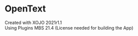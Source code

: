 # OpenText
Created with XOJO 2021r1.1  
Using Plugins MBS 21.4 (License needed for building the App)  



